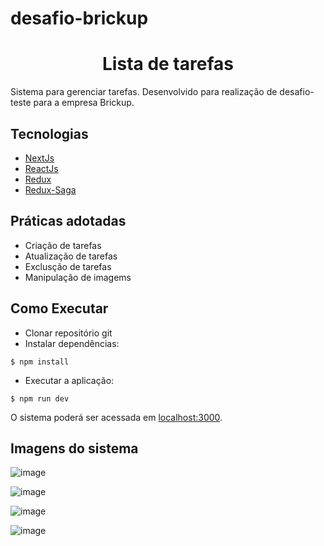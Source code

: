# desafio-brickup
<h1 align="center">
  Lista de tarefas
</h1>

Sistema para gerenciar tarefas. Desenvolvido para realização de desafio-teste para a empresa Brickup.

## Tecnologias
 
- [NextJs](https://nextjs.org/)
- [ReactJs](https://react.dev/)
- [Redux](https://redux.js.org/)
- [Redux-Saga](https://redux-saga.js.org/)

## Práticas adotadas

- Criação de tarefas
- Atualização de tarefas
- Exclusção de tarefas
- Manipulação de imagems

## Como Executar

- Clonar repositório git
- Instalar dependências:
```
$ npm install
```
- Executar a aplicação:
```
$ npm run dev
```

O sistema poderá ser acessada em [localhost:3000](http://localhost:3000).

## Imagens do sistema

![image](https://github.com/rafaaellguimaraes/desafio-brickup-front/assets/52210750/6080fc86-2a6c-4b92-a4a7-8ccad676ca16)

![image](https://github.com/rafaaellguimaraes/desafio-brickup-front/assets/52210750/aa918ae6-e2c4-4634-a291-47684d395236)

![image](https://github.com/rafaaellguimaraes/desafio-brickup-front/assets/52210750/6f7efa5f-12c0-4aad-95d7-b20733c1fc0d)

![image](https://github.com/rafaaellguimaraes/desafio-brickup-front/assets/52210750/254a1043-7ef9-4334-b55b-1fd03a1cbe2f)





